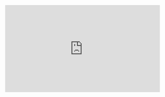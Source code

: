 

<div style="padding:56.09% 0 0 0;position:relative;"><iframe src="https://player.vimeo.com/video/154021874" style="position:absolute;top:0;left:0;width:100%;height:100%;" frameborder="0" webkitallowfullscreen mozallowfullscreen allowfullscreen></iframe></div><script src="https://player.vimeo.com/api/player.js"></script>

<br>
<br>
<br>
<br>